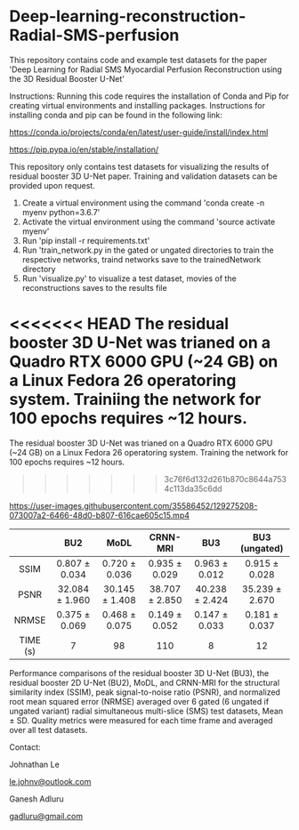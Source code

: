 # Deep-learning-reconstruction-Radial-SMS-perfusion 

This repository contains code and example test datasets for the paper 'Deep Learning for Radial SMS Myocardial Perfusion Reconstruction using the 3D Residual Booster U-Net'

Instructions:
Running this code requires the installation of Conda and Pip for creating virtual environments and installing packages. Instructions for installing conda and pip can be found in the following link:

https://conda.io/projects/conda/en/latest/user-guide/install/index.html

https://pip.pypa.io/en/stable/installation/

This repository only contains test datasets for visualizing the results of residual booster 3D U-Net paper. Training and validation datasets can be provided upon request.

1. Create a virtual environment using the command 'conda create -n myenv python=3.6.7'
2. Activate the virtual environment using the command 'source activate myenv'
3. Run 'pip install -r requirements.txt'
4. Run 'train_network.py in the gated or ungated directories to train the respective networks, traind networks save to the trainedNetwork directory
5. Run 'visualize.py' to visualize a test dataset, movies of the reconstructions saves to the results file

<<<<<<< HEAD
The residual booster 3D U-Net was trianed on a Quadro RTX 6000 GPU (~24 GB) on a Linux Fedora 26 operatoring system. Trainiing the network for 100 epochs requires ~12 hours.
=======
The residual booster 3D U-Net was trianed on a Quadro RTX 6000 GPU (~24 GB) on a Linux Fedora 26 operatoring system. Training the network for 100 epochs requires ~12 hours.
>>>>>>> 3c76f6d132d261b870c8644a7534c113da35c6dd



https://user-images.githubusercontent.com/35586452/129275208-073007a2-6466-48d0-b807-616cae605c15.mp4



|           |        BU2          |        MoDL         |     CRNN-MRI        |        BU3          |    BU3 (ungated)    |
|:---------:|:-----------:|:-----------:|:------------:|:-----------:|:-----------:|
|   SSIM    |   0.807 ± 0.034     |   0.720 ± 0.036     |   0.935 ± 0.029     |   0.963 ± 0.012     |   0.915 ± 0.028     |
|   PSNR    |   32.084 ± 1.960    |   30.145 ± 1.408    |   38.707 ± 2.850    |   40.238 ± 2.424    |   35.239 ± 2.670    |
|   NRMSE   |   0.375 ± 0.069     |   0.468 ± 0.075     |   0.149 ± 0.052     |   0.147 ± 0.033     |   0.181 ± 0.037     |
|   TIME (s)|         7           |         98          |        110          |         8           |         12          |

Performance comparisons of the residual booster 3D U-Net (BU3), the residual booster 2D U-Net (BU2), MoDL, and CRNN-MRI for the structural similarity index (SSIM), peak signal-to-noise ratio (PSNR), and normalized root mean squared error (NRMSE) averaged over 6 gated (6 ungated if ungated variant) radial simultaneous multi-slice (SMS) test datasets, Mean ± SD. Quality metrics were measured for each time frame and averaged over all test datasets.

Contact: 

Johnathan Le

le.johnv@outlook.com

Ganesh Adluru

gadluru@gmail.com
